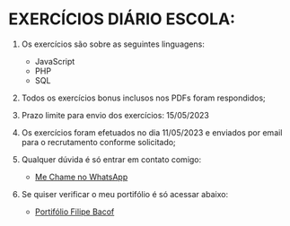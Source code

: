 # EXERCÍCIOS DIÁRIO ESCOLA:
1. Os exercícios são sobre as seguintes linguagens:
    - JavaScript
    - PHP
    - SQL

2. Todos os exercícios bonus inclusos nos PDFs foram respondidos;

3. Prazo limite para envio dos exercícios: 15/05/2023

4. Os exercícios foram efetuados no dia 11/05/2023 e enviados por email para o recrutamento conforme solicitado;

5. Qualquer dúvida é só entrar em contato comigo:
   - [Me Chame no WhatsApp](https://wa.me/5551994456865?text=Ol%C3%A1%2C+verifiquei+seus+exerc%C3%ADcios+e+gostaria+de+falar+sobre+uma+vaga+de+programador)

6. Se quiser verificar o meu portifólio é só acessar abaixo:
   - [Portifólio Filipe Bacof](https://portifolio-filipe-bacof.vercel.app/)